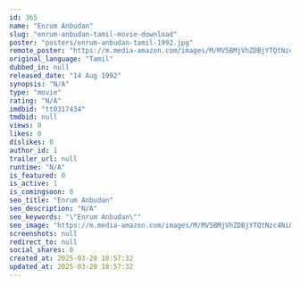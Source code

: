 ```yaml
---
id: 365
name: "Enrum Anbudan"
slug: "enrum-anbudan-tamil-movie-download"
poster: "posters/enrum-anbudan-tamil-1992.jpg"
remote_poster: "https://m.media-amazon.com/images/M/MV5BMjVhZDBjYTQtNzc4Ni00OWY4LWFlM2EtNmZkNDViZTE1NTE3XkEyXkFqcGdeQXVyMjA4OTI5NDQ@._V1_SX300.jpg"
original_language: "Tamil"
dubbed_in: null
released_date: "14 Aug 1992"
synopsis: "N/A"
type: "movie"
rating: "N/A"
imdbid: "tt0317434"
tmdbid: null
views: 0
likes: 0
dislikes: 0
author_id: 1
trailer_url: null
runtime: "N/A"
is_featured: 0
is_active: 1
is_comingsoon: 0
seo_title: "Enrum Anbudan"
seo_description: "N/A"
seo_keywords: "\"Enrum Anbudan\""
seo_image: "https://m.media-amazon.com/images/M/MV5BMjVhZDBjYTQtNzc4Ni00OWY4LWFlM2EtNmZkNDViZTE1NTE3XkEyXkFqcGdeQXVyMjA4OTI5NDQ@._V1_SX300.jpg"
screenshots: null
redirect_to: null
social_shares: 0
created_at: 2025-03-20 18:57:32
updated_at: 2025-03-20 18:57:32
---
```



